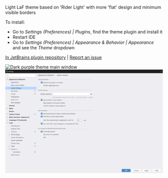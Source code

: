 Light LaF theme based on 'Rider Light' with more 'flat' design and minimum visible borders

To install:
* Go to _Settings (Preferences) | Plugins_, find the theme plugin and install it
* Restart IDE
* Go to _Settings (Preferences) | Appearance & Behavior | Appearance_ and see the _Theme_ dropdown  
  
  
[In JetBrains plugin repository](https://plugins.jetbrains.com/plugin/12169-light-flat-theme) | [Report an issue](https://github.com/nerzhulart/LightFlatTheme/issues)  

![Dark purple theme main window](/screenshots/main-window.png)  
![Dark purple theme settings](/screenshots/settings.png)
